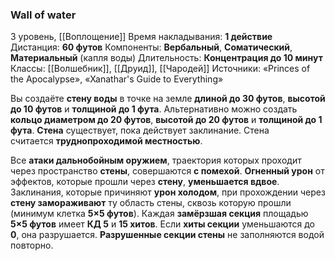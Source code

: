 ### Wall of water

3 уровень, [[Воплощение]]
Время накладывания: **1 действие**
Дистанция: **60 футов**
Компоненты: **Вербальный**, **Соматический**, **Материальный** (капля воды)
Длительность: **Концентрация до 10 минут**
Классы: [[Волшебник]], [[Друид]], [[Чародей]]
Источники: «Princes of the Apocalypse», «Xanathar's Guide to Everything»

Вы создаёте **стену воды** в точке на земле **длиной до 30 футов**, **высотой до 10 футов** и **толщиной до 1 фута**. Альтернативно можно создать **кольцо диаметром до 20 футов**, **высотой до 20 футов** и **толщиной до 1 фута**. **Стена** существует, пока действует заклинание. Стена считается **труднопроходимой местностью**.

Все **атаки дальнобойным оружием**, траектория которых проходит через пространство **стены**, совершаются **с помехой**. **Огненный урон** от эффектов, которые прошли через **стену**, **уменьшается вдвое**. Заклинания, которые причиняют **урон холодом**, при прохождении через **стену замораживают** ту область стены, сквозь которую прошли (минимум клетка **5×5 футов**). Каждая **замёрзшая секция** площадью **5×5 футов** имеет **КД 5** и **15 хитов**. Если **хиты секции** уменьшаются до **0**, она разрушается. **Разрушенные секции стены** не заполняются водой повторно.